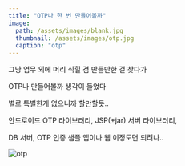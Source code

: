 ```yaml
---
title: "OTP나 한 번 만들어볼까"
image: 
  path: /assets/images/blank.jpg
  thumbnail: /assets/images/otp.jpg
  caption: "otp"
---
```



그냥 업무 외에 머리 식힐 겸 만들만한 걸 찾다가 <br>

OTP나 만들어볼까 생각이 들었다 <br>

별로 특별한게 없으니까 할만할듯.. <br>

안드로이드 OTP 라이브러리, JSP(+jar) 서버 라이브러리, <br>

DB 서버, OTP 인증 샘플 앱이나 웹 이정도면 되려나..

![otp](https://jylab.github.io/assets/images/otp.jpg)
